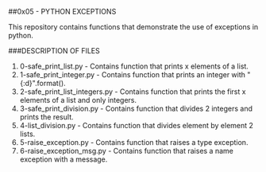 ##0x05 - PYTHON EXCEPTIONS

This repository contains functions that demonstrate the use of exceptions in python.

###DESCRIPTION OF FILES
1. 0-safe_print_list.py - Contains function that prints x elements of a list.
2. 1-safe_print_integer.py - Contains function that prints an integer with "{:d}".format().
3. 2-safe_print_list_integers.py - Contains function that prints the first x elements of a list and only integers.
4. 3-safe_print_division.py - Contains function that divides 2 integers and prints the result.
5. 4-list_division.py - Contains function that divides element by element 2 lists.
6. 5-raise_exception.py - Contains function that raises a type exception.
7. 6-raise_exception_msg.py - Contains function that raises a name exception with a message.
